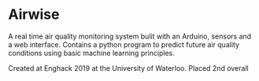 # Airwise
A real time air quality monitoring system bulit with an Arduino, sensors and a web interface. Contains a python program to predict future air quality conditions using basic machine learning principles.

Created at Enghack 2019 at the University of Waterloo. Placed 2nd overall
